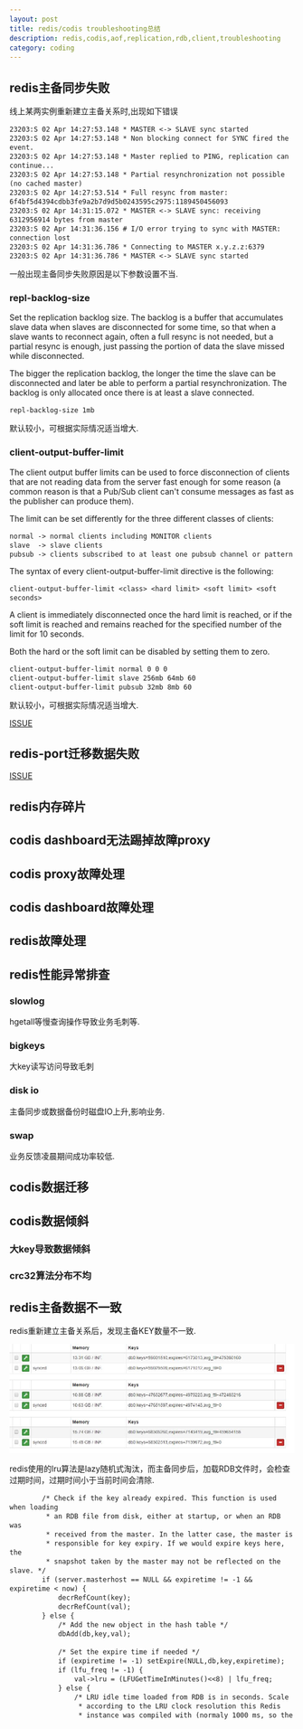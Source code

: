 ```yaml
---
layout: post
title: redis/codis troubleshooting总结 
description: redis,codis,aof,replication,rdb,client,troubleshooting 
category: coding
---
```


## redis主备同步失败 

线上某两实例重新建立主备关系时,出现如下错误
```
23203:S 02 Apr 14:27:53.148 * MASTER <-> SLAVE sync started
23203:S 02 Apr 14:27:53.148 * Non blocking connect for SYNC fired the event.
23203:S 02 Apr 14:27:53.148 * Master replied to PING, replication can continue...
23203:S 02 Apr 14:27:53.148 * Partial resynchronization not possible (no cached master)
23203:S 02 Apr 14:27:53.514 * Full resync from master: 6f4bf5d4394cdbb3fe9a2b7d9d5b0243595c2975:1189450456093
23203:S 02 Apr 14:31:15.072 * MASTER <-> SLAVE sync: receiving 6312956914 bytes from master
23203:S 02 Apr 14:31:36.156 # I/O error trying to sync with MASTER: connection lost
23203:S 02 Apr 14:31:36.786 * Connecting to MASTER x.y.z.z:6379
23203:S 02 Apr 14:31:36.786 * MASTER <-> SLAVE sync started
```

一般出现主备同步失败原因是以下参数设置不当.

### repl-backlog-size

Set the replication backlog size. The backlog is a buffer that accumulates
slave data when slaves are disconnected for some time, so that when a slave
wants to reconnect again, often a full resync is not needed, but a partial
resync is enough, just passing the portion of data the slave missed while
disconnected.

The bigger the replication backlog, the longer the time the slave can be
disconnected and later be able to perform a partial resynchronization.
The backlog is only allocated once there is at least a slave connected.

```
repl-backlog-size 1mb
```
默认较小，可根据实际情况适当增大.


### client-output-buffer-limit

The client output buffer limits can be used to force disconnection of clients
that are not reading data from the server fast enough for some reason (a
common reason is that a Pub/Sub client can't consume messages as fast as the
publisher can produce them).

The limit can be set differently for the three different classes of clients:

```
normal -> normal clients including MONITOR clients
slave  -> slave clients
pubsub -> clients subscribed to at least one pubsub channel or pattern
```

The syntax of every client-output-buffer-limit directive is the following:

```
client-output-buffer-limit <class> <hard limit> <soft limit> <soft seconds>
```

A client is immediately disconnected once the hard limit is reached, or if
the soft limit is reached and remains reached for the specified number of
the limit for 10 seconds.

Both the hard or the soft limit can be disabled by setting them to zero.

```
client-output-buffer-limit normal 0 0 0
client-output-buffer-limit slave 256mb 64mb 60
client-output-buffer-limit pubsub 32mb 8mb 60
```
默认较小，可根据实际情况适当增大.

[ISSUE](https://github.com/CodisLabs/codis/issues/185)

## redis-port迁移数据失败

[ISSUE](https://github.com/CodisLabs/codis/issues/318)


## redis内存碎片


## codis dashboard无法踢掉故障proxy

## codis proxy故障处理

## codis dashboard故障处理

## redis故障处理

## redis性能异常排查

### slowlog

hgetall等慢查询操作导致业务毛刺等.

### bigkeys

大key读写访问导致毛刺

### disk io

主备同步或数据备份时磁盘IO上升,影响业务.

### swap

业务反馈凌晨期间成功率较低.

## codis数据迁移

## codis数据倾斜

### 大key导致数据倾斜

### crc32算法分布不均

## redis主备数据不一致

redis重新建立主备关系后，发现主备KEY数量不一致.

![redis主备key数量不一致](/images/myblog/redis_inconsistency.jpg)

redis使用的lru算法是lazy随机式淘汰，而主备同步后，加载RDB文件时，会检查过期时间，过期时间小于当前时间会清除.

```
        /* Check if the key already expired. This function is used when loading
         * an RDB file from disk, either at startup, or when an RDB was
         * received from the master. In the latter case, the master is
         * responsible for key expiry. If we would expire keys here, the
         * snapshot taken by the master may not be reflected on the slave. */
        if (server.masterhost == NULL && expiretime != -1 && expiretime < now) {
            decrRefCount(key);
            decrRefCount(val);
        } else {
            /* Add the new object in the hash table */
            dbAdd(db,key,val);

            /* Set the expire time if needed */
            if (expiretime != -1) setExpire(NULL,db,key,expiretime);
            if (lfu_freq != -1) {
                val->lru = (LFUGetTimeInMinutes()<<8) | lfu_freq;
            } else {
                /* LRU idle time loaded from RDB is in seconds. Scale
                 * according to the LRU clock resolution this Redis
                 * instance was compiled with (normaly 1000 ms, so the
```
